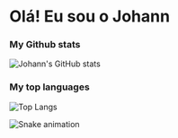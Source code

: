 # Olá! Eu sou o Johann

### My Github stats
![Johann's GitHub stats](https://github-readme-stats.vercel.app/api?username=murasakiwano&count_private=true&show_icons=true&bg_color=1e1e2e&text_color=cdd6f4&icon_color=cba6f7&title_color=94e2d5)
 
### My top languages
![Top Langs](https://github-readme-stats.vercel.app/api/top-langs/?username=murasakiwano&count_private=true&bg_color=1e1e2e&text_color=cdd6f4&icon_color=cba6f7&title_color=94e2d5)
 
![Snake animation](https://github.com/wanopurple/wanopurple/blob/output/github-contribution-grid-snake.svg)
 
